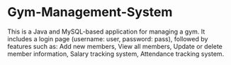 # Gym-Management-System
This is a Java and MySQL-based application for managing a gym. It includes a login page (username: user, password: pass), followed by features such as:  Add new members, View all members, Update or delete member information, Salary tracking system, Attendance tracking system.
